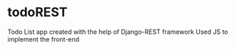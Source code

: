 # todoREST
Todo List app created with the help of Django-REST framework
Used JS to implement the front-end
